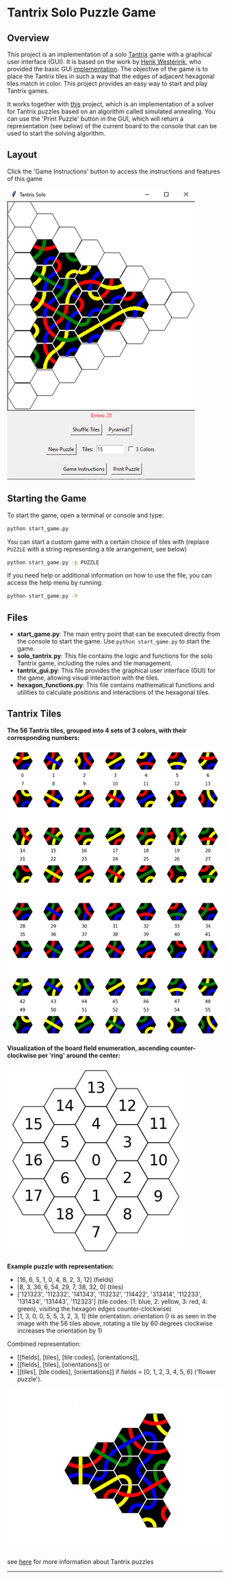 
# Tantrix Solo Puzzle Game

## Overview

This project is an implementation of a solo [Tantrix](https://tantrix.com) game with a graphical user interface (GUI). It is based on the work by [Henk Westerink](https://github.com/hwesterink), who provided the basic GUI [implementation](https://github.com/hwesterink/PythonCourseraRice). The objective of the game is to place the Tantrix tiles in such a way that the edges of adjacent hexagonal tiles match in color. This project provides an easy way to start and play Tantrix games.

It works together with [this](https://github.com/LE-428/Tantrix) project, which is an implementation of a solver for Tantrix puzzles based on an algorithm called simulated annealing. You can use the 'Print Puzzle' button in the GUI, which will return a representation (see below) of the current board to the console that can be used to start the solving algorithm.

## Layout

Click the 'Game Instructions' button to access the instructions and features of this game

![Tantrix GUI Layout](images/gui.png)

## Starting the Game

To start the game, open a terminal or console and type:

```bash
python start_game.py
```

You can start a custom game with a certain choice of tiles with (replace `PUZZLE` with a string representing a tile arrangement, see below)

```bash
python start_game.py -p PUZZLE
```

If you need help or additional information on how to use the file, you can access the help menu by running:

```bash
python start_game.py -h
```

## Files

- **start_game.py**: The main entry point that can be executed directly from the console to start the game. Use `python start_game.py` to start the game.
- **solo_tantrix.py**: This file contains the logic and functions for the solo Tantrix game, including the rules and tile management.
- **tantrix_gui.py**: This file provides the graphical user interface (GUI) for the game, allowing visual interaction with the tiles.
- **hexagon_functions.py**: This file contains mathematical functions and utilities to calculate positions and interactions of the hexagonal tiles.

## Tantrix Tiles

**The 56 Tantrix tiles, grouped into 4 sets of 3 colors, with their corresponding numbers:**

![Tantrix tiles enumeration](images/tiles.png)

**Visualization of the board field enumeration, ascending counter-clockwise per 'ring' around the center:**

![Board fields enumeration](images/field_enumeration.png)

**Example puzzle with representation:**

- [16, 6, 5, 1, 0, 4, 8, 2, 3, 12] (fields)
- [8, 3, 36, 6, 54, 29, 7, 38, 32, 0] (tiles)
- ['121323', '112332', '141343', '113232', '114422', '313414', '112233', '131434', '131443', '112323'] (tile codes: (1: blue, 2: yellow, 3: red, 4: green), visiting the hexagon edges counter-clockwise)
- [1, 3, 0, 0, 5, 5, 3, 2, 3, 1] (tile orientation: orientation 0 is as seen in the image with the 56 tiles above, rotating a tile by 60 degrees clockwise increases the orientation by 1)

Combined representation:

- [[fields], [tiles], [tile codes], [orientations]], 
- [[fields], [tiles], [orientations]] or 
- [[tiles], [tile codes], [orientations]] if fields = [0, 1, 2, 3, 4, 5, 6] ('flower puzzle').

![Pyramid with blue line](images/blue_pyramid.png)

see [here](https://www.jaapsch.net/puzzles/tantrix.htm) for more information about Tantrix puzzles

---
